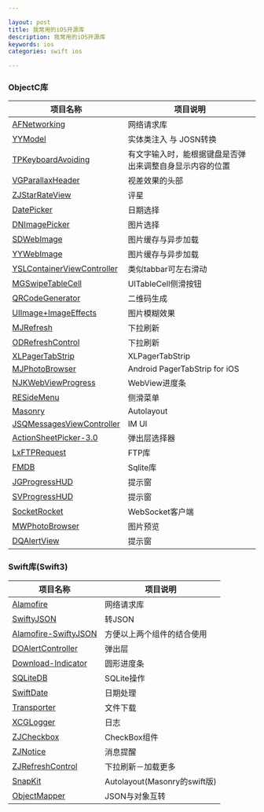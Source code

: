 ```yaml
---

layout: post
title: 我常用的iOS开源库
description: 我常用的iOS开源库
keywords: ios
categories: swift ios

---
```



### ObjectC库


|项目名称|项目说明|
|---|---|
|[AFNetworking](https://github.com/AFNetworking/AFNetworking)|网络请求库|
|[YYModel](https://github.com/ibireme/YYModel)|实体类注入 与 JOSN转换|
|[TPKeyboardAvoiding](https://github.com/michaeltyson/TPKeyboardAvoiding)|有文字输入时，能根据键盘是否弹出来调整自身显示内容的位置|
|[VGParallaxHeader](https://github.com/stoprocent/VGParallaxHeader)|视差效果的头部|
|[ZJStarRateView](https://github.com/psvmc/ZJStarRateView)|评星|
|[DatePicker](https://github.com/OrigHeart/DatePicker)|日期选择|
|[DNImagePicker](https://github.com/AwesomeDennis/DNImagePicker)|图片选择|
|[SDWebImage](https://github.com/rs/SDWebImage)|图片缓存与异步加载|
|[YYWebImage](https://github.com/ibireme/YYWebImage)|图片缓存与异步加载|
|[YSLContainerViewController](https://github.com/y-hryk/YSLContainerViewController)|类似tabbar可左右滑动|
|[MGSwipeTableCell](https://github.com/MortimerGoro/MGSwipeTableCell)|UITableCell侧滑按钮|
|[QRCodeGenerator](https://github.com/psvmc/QRCodeGenerator)|二维码生成|
|[UIImage+ImageEffects](https://github.com/psvmc/UIImage-ImageEffects)|图片模糊效果|
|[MJRefresh](https://github.com/CoderMJLee/MJRefresh)|下拉刷新|
|[ODRefreshControl](https://github.com/Sephiroth87/ODRefreshControl)|下拉刷新|
|[XLPagerTabStrip](https://github.com/xmartlabs/XLPagerTabStrip)| XLPagerTabStrip |
|[MJPhotoBrowser](https://github.com/Sunnyyoung/MJPhotoBrowser)|Android PagerTabStrip for iOS|
|[NJKWebViewProgress](https://github.com/ninjinkun/NJKWebViewProgress)|WebView进度条|
|[RESideMenu](https://github.com/romaonthego/RESideMenu)|侧滑菜单|
|[Masonry](https://github.com/SnapKit/Masonry)|Autolayout|
|[JSQMessagesViewController](https://github.com/jessesquires/JSQMessagesViewController)|IM UI|
|[ActionSheetPicker-3.0](https://github.com/skywinder/ActionSheetPicker-3.0)| 弹出层选择器 |
|[LxFTPRequest](https://github.com/DeveloperLx/LxFTPRequest)|FTP库|
|[FMDB](https://github.com/ccgus/fmdb)|Sqlite库|
|[JGProgressHUD](https://github.com/JonasGessner/JGProgressHUD)|提示窗|
|[SVProgressHUD ](https://github.com/SVProgressHUD/SVProgressHUD)|提示窗|
|[SocketRocket](https://github.com/facebook/SocketRocket)|WebSocket客户端|
|[MWPhotoBrowser](https://github.com/mwaterfall/MWPhotoBrowser)|图片预览|
|[DQAlertView](https://github.com/dinhquan/DQAlertView)|提示窗|




### Swift库(Swift3)

|项目名称|项目说明|
|------|-------|
|[Alamofire](https://github.com/Alamofire/Alamofire)|网络请求库|
|[SwiftyJSON](https://github.com/SwiftyJSON/SwiftyJSON)|转JSON|
|[Alamofire-SwiftyJSON](https://github.com/SwiftyJSON/Alamofire-SwiftyJSON)|方便以上两个组件的结合使用|
|[DOAlertController](https://github.com/okmr-d/DOAlertController)|弹出层|
|[Download-Indicator](https://github.com/MaheshRS/Download-Indicator)|圆形进度条|
|[SQLiteDB](https://github.com/psvmc/SQLiteDB_Swift)|SQLite操作|
|[SwiftDate](https://github.com/malcommac/SwiftDate)|日期处理|
|[Transporter](https://github.com/nghialv/Transporter)|文件下载|
|[XCGLogger](https://github.com/DaveWoodCom/XCGLogger)|日志|
|[ZJCheckbox](https://github.com/psvmc/ZJCheckbox)|CheckBox组件|
|[ZJNotice](https://github.com/psvmc/ZJNotice)|消息提醒|
|[ZJRefreshControl](https://github.com/psvmc/ZJRefreshControl)|下拉刷新－加载更多|
|[SnapKit](https://github.com/SnapKit/SnapKit)|Autolayout(Masonry的swift版)|
|[ObjectMapper](https://github.com/Hearst-DD/ObjectMapper)|JSON与对象互转|
